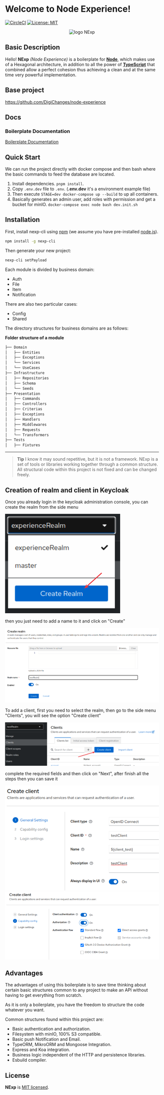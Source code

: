 # Welcome to Node Experience!

[![CircleCI](https://circleci.com/gh/DigiChanges/node-experience/tree/master.svg?style=svg)](https://circleci.com/gh/DigiChanges/node-experience/tree/master)
[![License: MIT](https://img.shields.io/badge/License-MIT-yellow.svg?style=flat-square)](https://github.com/DigiChanges/node-experience/blob/master/LICENSE)

<div style="text-align:center">
    <img width="125" src="https://raw.githubusercontent.com/DigiChanges/node-experience/docs/RABC/readme/NExp.svg" alt="logo NExp">
</div>

## Basic Description
Hello! **NExp** *(Node Experience)* is a boilerplate for [**Node**](https://nodejs.org/en/), which makes use of a Hexagonal architecture, in addition to all the power of [**TypeScript**](https://www.typescriptlang.org/) that combined allow a perfect cohesion thus achieving a clean and at the same time very powerful implementation.

## Base project

https://github.com/DigiChanges/node-experience

## Docs

### Boilerplate Documentation

[Boilerplate Documentation](https://digichanges.github.io/nexp-docs)

## Quick Start

We can run the project directly with docker compose and then bash where the basic commands to feed the database are located.

1. Install dependencies. `pnpm install`.
2. Copy `.env.dev` file to `.env`. (**.env.dev** it's a environment example file)
3. Then execute `STAGE=dev docker-compose up --build` to up all containers.
4. Basically generates an admin user, add roles with permission and get a bucket for minIO. `docker-compose exec node bash dev.init.sh`

## Installation

First, install nexp-cli using [npm](https://www.npmjs.com/) (we assume you have pre-installed [node.js](https://nodejs.org/)).

```bash
npm install -g nexp-cli
```

Then generate your new project:

```bash
nexp-cli setPayload
```

Each module is divided by business domain:

- Auth
- File
- Item
- Notification

There are also two particular cases:

- Config
- Shared

The directory structures for business domains are as follows: 

**Folder structure of a module**

```sh 
├── Domain
│   ├── Entities
│   ├── Exceptions
│   └── Services
│   └── UseCases
├── Infrastructure
│   ├── Repositories
│   ├── Schema
│   └── Seeds
├── Presentation
│   ├── Commands
│   ├── Controllers
│   ├── Criterias
│   ├── Exceptions
│   ├── Handlers
│   ├── Middlewares
│   ├── Requests
│   └── Transformers
├── Tests
│   ├── Fixtures
 ```

---

> **Tip** I know it may sound repetitive, but it is not a framework. NExp is a set of tools or libraries working together through a common structure. All structural code within this project is not fixed and can be changed freely.

## Creation of realm and client in Keycloak
Once you already login in the keycloak administration console, you can create the realm from the side menu

![Screenshot](docs/images/createRealm_1.png)

then you just need to add a name to it and click on "Create"

![Screenshot](docs/images/createRealm_2.png)

To add a client, first you need to select the realm, then go to the side menu "Clients", you will see the option "Create client"

![Screenshot](docs/images/createClient_1.png)

complete the required fields and then click on "Next", after finish all the steps then you can save it

![Screenshot](docs/images/createClient_2.png)
![Screenshot](docs/images/createClient_3.png)



## Advantages

The advantages of using this boilerplate is to save time thinking about certain basic structures common to any project to make an API without having to get everything from scratch. 

As it is only a boilerplate, you have the freedom to structure the code whatever you want.

Common structures found within this project are: 

- Basic authentication and authorization.
- Filesystem with minIO, 100% S3 compatible.
- Basic push Notification and Email.
- TypeORM, MikroORM and Mongoose Integration.
- Express and Koa integration.
- Business logic independent of the HTTP and persistence libraries. 
- Esbuild compiler.

## License

**NExp** is [MIT licensed](LICENSE).
